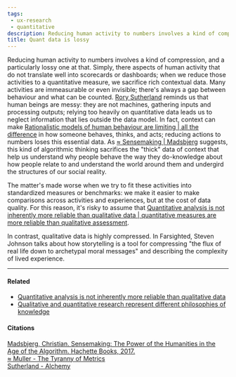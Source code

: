 ```yaml
---
tags:
 - ux-research
 - quantitative
description: Reducing human activity to numbers involves a kind of compression, and a particularly lossy one at that.
title: Quant data is lossy
---
```


Reducing human activity to numbers involves a kind of compression, and a particularly lossy one at that. Simply, there aspects of human activity that do not translate well into scorecards or dashboards; when we reduce those activities to a quantitative measure, we sacrifice rich contextual data. Many activities are immeasurable or even invisible; there's always a gap between behaviour and what can be counted. [Rory Sutherland](https://publish.obsidian.md/mobydiction/Sutherland+-+Alchemy) reminds us that human beings are messy: they are not machines, gathering inputs and processing outputs; relying too heavily on quantitative data leads us to neglect information that lies outside the data model. In fact, context can make [Rationalistic models of human behaviour are limiting | all the difference](./Rationalistic+models+of+human+behaviour+are+limiting) in how someone behaves, thinks, and acts; reducing actions to numbers loses this essential data. As [≈ Sensemaking | Madsbjerg](≈%20Sensemaking.md) suggests, this kind of algorithmic thinking sacrifices the "thick" data of context that help us understand why people behave the way they do-knowledge about how people relate to and understand the world around them and undergird the structures of our social reality.

The matter's made worse when we try to fit these activities into standardized measures or benchmarks: we make it easier to make comparisons across activities and experiences, but at the cost of data quality. For this reason, it's risky to assume that [Quantitative analysis is not inherently more reliable than qualitative data | quantitative measures are more reliable than qualitative assessment](./Quantitative+analysis+is+not+inherently+more+reliable+than+qualitative+data).

In contrast, qualitative data is highly compressed. In Farsighted, Steven Johnson talks about how storytelling is a tool for compressing "the flux of real life down to archetypal moral messages" and describing the complexity of lived experience.

---

#### Related

-   [Quantitative analysis is not inherently more reliable than qualitative data](./Quantitative+analysis+is+not+inherently+more+reliable+than+qualitative+data)
-   [Qualitative and quantitative research represent different philosophies of knowledge](./Qualitative+and+quantitative+research+represent+different+philosophies+of+knowledge)

#### Citations

[Madsbjerg, Christian. Sensemaking: The Power of the Humanities in the Age of the Algorithm. Hachette Books, 2017.](https://publish.obsidian.md/mobydiction/notes/%E2%89%88+Madsbjerg+-+Sensemaking)  
[≈ Muller - The Tyranny of Metrics](https://publish.obsidian.md/mobydiction/notes/%E2%89%88+Muller+-+The+Tyranny+of+Metrics)  
[Sutherland - Alchemy](https://publish.obsidian.md/mobydiction/Sutherland+-+Alchemy)
